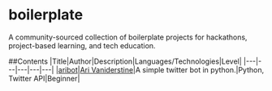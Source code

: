 # boilerplate
A community-sourced collection of boilerplate projects for hackathons, project-based learning, and tech education.

##Contents
|Title|Author|Description|Languages/Technologies|Level|
|---|---|---|---|---|
|[aribot](https://github.com/arirawr/boilerplate/aribot)|[Ari Vaniderstine](https://github.com/arirawr)|A simple twitter bot in python.|Python, Twitter API|Beginner|
